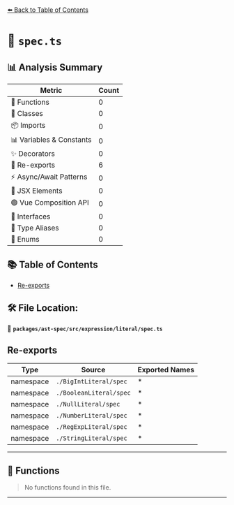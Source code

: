 [⬅️ Back to Table of Contents](../../../../../index.md)

# 📄 `spec.ts`

## 📊 Analysis Summary

| Metric | Count |
|--------|-------|
| 🔧 Functions | 0 |
| 🧱 Classes | 0 |
| 📦 Imports | 0 |
| 📊 Variables & Constants | 0 |
| ✨ Decorators | 0 |
| 🔄 Re-exports | 6 |
| ⚡ Async/Await Patterns | 0 |
| 💠 JSX Elements | 0 |
| 🟢 Vue Composition API | 0 |
| 📐 Interfaces | 0 |
| 📑 Type Aliases | 0 |
| 🎯 Enums | 0 |

## 📚 Table of Contents

- [Re-exports](#re-exports)

## 🛠️ File Location:
📂 **`packages/ast-spec/src/expression/literal/spec.ts`**

## Re-exports

| Type | Source | Exported Names |
|------|--------|----------------|
| namespace | `./BigIntLiteral/spec` | * |
| namespace | `./BooleanLiteral/spec` | * |
| namespace | `./NullLiteral/spec` | * |
| namespace | `./NumberLiteral/spec` | * |
| namespace | `./RegExpLiteral/spec` | * |
| namespace | `./StringLiteral/spec` | * |


---

## 🔧 Functions

> No functions found in this file.


---